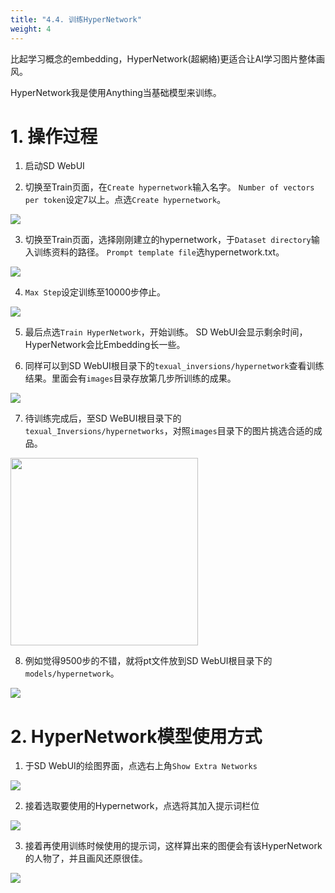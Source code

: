 ```yaml
---
title: "4.4. 训练HyperNetwork"
weight: 4
---
```


比起学习概念的embedding，HyperNetwork(超網絡)更适合让AI学习图片整体画风。

HyperNetwork我是使用Anything当基础模型来训练。


# 1. 操作过程

1. 启动SD WebUI

2. 切换至Train页面，在`Create hypernetwork`输入名字。 `Number of vectors per token`设定7以上。点选`Create hypernetwork`。

![](../../../images/tnshVE0.avif)

3. 切换至Train页面，选择刚刚建立的hypernetwork，于`Dataset directory`输入训练资料的路径。 `Prompt template file`选hypernetwork.txt。

![](../../../images/mCq34WG.avif)

4. `Max Step`设定训练至10000步停止。

![](../../../images/yst6sdF.avif)

5. 最后点选`Train HyperNetwork`，开始训练。 SD WebUI会显示剩余时间，HyperNetwork会比Embedding长一些。

6. 同样可以到SD WebUI根目录下的`texual_inversions/hypernetwork`查看训练结果。里面会有`images`目录存放第几步所训练的成果。

![](../../../images/hb3WWs4.avif)

7. 待训练完成后，至SD WeBUI根目录下的`texual_Inversions/hypernetworks`，对照`images`目录下的图片挑选合适的成品。

<img src=../../../images/HPCNRlD.avif alt="" width=300>

8. 例如觉得9500步的不错，就将pt文件放到SD WebUI根目录下的`models/hypernetwork`。

![](../../../images/rmkIxpG.avif)


# 2. HyperNetwork模型使用方式

1. 于SD WebUI的绘图界面，点选右上角`Show Extra Networks`

![](../../../images/lLGiqZ6.avif)

2. 接着选取要使用的Hypernetwork，点选将其加入提示词栏位

![](../../../images/Cx5qWKp.avif)

3. 接着再使用训练时候使用的提示词，这样算出来的图便会有该HyperNetwork的人物了，并且画风还原很佳。

![](../../../images/gERLA6M.avif)
